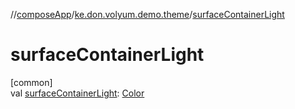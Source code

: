 //[composeApp](../../index.md)/[ke.don.volyum.demo.theme](index.md)/[surfaceContainerLight](surface-container-light.md)

# surfaceContainerLight

[common]\
val [surfaceContainerLight](surface-container-light.md): [Color](https://developer.android.com/reference/kotlin/androidx/compose/ui/graphics/Color.html)